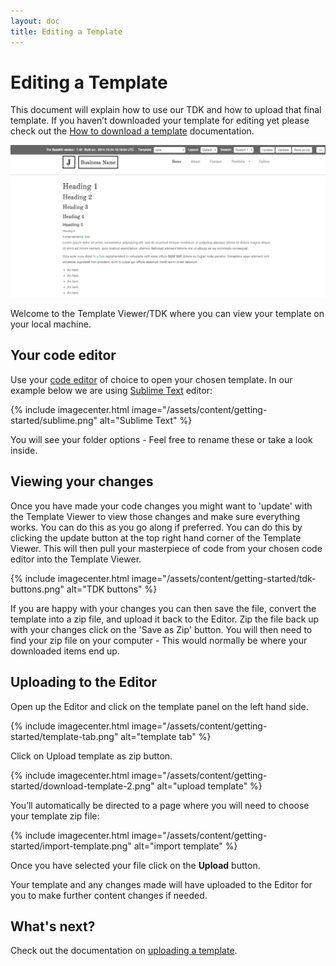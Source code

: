 ```yaml
---
layout: doc
title: Editing a Template
---
```


# Editing a Template

This document will explain how to use our TDK and how to upload that final template. If you haven’t downloaded your template for editing yet please check out the [How to download a template](/getting-started/downloading/) documentation.

![TDK](/assets/content/getting-started/tdk.png)

Welcome to the Template Viewer/TDK where you can view your template on your local machine.

## Your code editor 

Use your [code editor](/getting-started/#a-code-editor) of choice to open your chosen template. In our example below we are using [Sublime Text](http://www.sublimetext.com/3) editor:

{% include imagecenter.html image="/assets/content/getting-started/sublime.png" alt="Sublime Text" %}

You will see your folder options - Feel free to rename these or take a look inside.

## Viewing your changes

Once you have made your code changes you might want to 'update' with the Template Viewer to view those changes and make sure everything works. You can do this as you go along if preferred. You can do this by clicking the update button at the top right hand corner of the Template Viewer. This will then pull your masterpiece of code from your chosen code editor into the Template Viewer.

{% include imagecenter.html image="/assets/content/getting-started/tdk-buttons.png" alt="TDK buttons" %}

If you are happy with your changes you can then save the file, convert the template into a zip file, and upload it back to the Editor. Zip the file back up with your changes click on the 'Save as Zip' button. You will then need to find your zip file on your computer - This would normally be where your downloaded items end up. 

## Uploading to the Editor

Open up the Editor and click on the template panel on the left hand side.

{% include imagecenter.html image="/assets/content/getting-started/template-tab.png" alt="template tab" %}

Click on Upload template as zip button.

{% include imagecenter.html image="/assets/content/getting-started/download-template-2.png" alt="upload template" %}

You’ll automatically be directed to a page where you will need to choose your template zip file:

{% include imagecenter.html image="/assets/content/getting-started/import-template.png" alt="import template" %}

Once you have selected your file click on the **Upload** button.

Your template and any changes made will have uploaded to the Editor for you to make further content changes if needed.

## What's next?

Check out the documentation on [uploading a template](/getting-started/uploading/).

